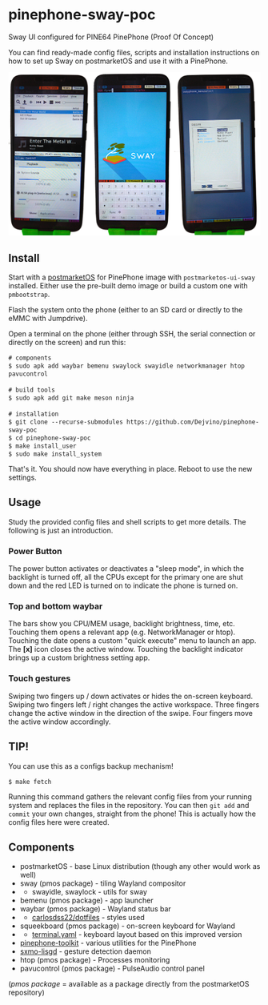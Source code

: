 # pinephone-sway-poc
Sway UI configured for PINE64 PinePhone (Proof Of Concept)

You can find ready-made config files, scripts and installation instructions on how to set up Sway on postmarketOS and use it with a PinePhone.

![Screenshots](./screenshots.png)

## Install
Start with a [postmarketOS](https://wiki.postmarketos.org/wiki/PINE64_PinePhone_(pine64-pinephone)) for PinePhone image with `postmarketos-ui-sway` installed. Either use the pre-built demo image or build a custom one with `pmbootstrap`.

Flash the system onto the phone (either to an SD card or directly to the eMMC with Jumpdrive).

Open a terminal on the phone (either through SSH, the serial connection or directly on the screen) and run this:
```
# components
$ sudo apk add waybar bemenu swaylock swayidle networkmanager htop pavucontrol

# build tools
$ sudo apk add git make meson ninja

# installation
$ git clone --recurse-submodules https://github.com/Dejvino/pinephone-sway-poc
$ cd pinephone-sway-poc
$ make install_user
$ sudo make install_system
```

That's it. You should now have everything in place. Reboot to use the new settings.

## Usage
Study the provided config files and shell scripts to get more details. The following is just an introduction.

### Power Button
The power button activates or deactivates a "sleep mode", in which the backlight is turned off, all the CPUs except for the primary one are shut down and the red LED is turned on to indicate the phone is turned on.

### Top and bottom waybar
The bars show you CPU/MEM usage, backlight brightness, time, etc. Touching them opens a relevant app (e.g. NetworkManager or htop). Touching the date opens a custom "quick execute" menu to launch an app. The **[x]** icon closes the active window. Touching the backlight indicator brings up a custom brightness setting app.

### Touch gestures
Swiping two fingers up / down activates or hides the on-screen keyboard. Swiping two fingers left / right changes the active workspace. Three fingers change the active window in the direction of the swipe. Four fingers move the active window accordingly.

## TIP!
You can use this as a configs backup mechanism!
```
$ make fetch
```
Running this command gathers the relevant config files from your running system and replaces the files in the repository. You can then `git add` and `commit` your own changes, straight from the phone! This is actually how the config files here were created.

## Components
* postmarketOS - base Linux distribution (though any other would work as well)
* sway (pmos package) - tiling Wayland compositor
* * swayidle, swaylock - utils for sway
* bemenu (pmos package) - app launcher
* waybar (pmos package) - Wayland status bar
* * [carlosdss22/dotfiles](https://github.com/carlosdss22/dotfiles/tree/master/waybar) - styles used
* squeekboard (pmos package) - on-screen keyboard for Wayland
* * [terminal.yaml](https://source.puri.sm/btantau/squeekboard/blob/btantau-master-patch-76686/data/keyboards/terminal.yaml) - keyboard layout based on this improved version
* [pinephone-toolkit](https://github.com/Dejvino/pinephone-toolkit) - various utilities for the PinePhone
* [sxmo-lisgd](https://git.sr.ht/~mil/lisgd) - gesture detection daemon
* htop (pmos package) - Processes monitoring
* pavucontrol (pmos package) - PulseAudio control panel

(*pmos package* = available as a package directly from the postmarketOS repository)

